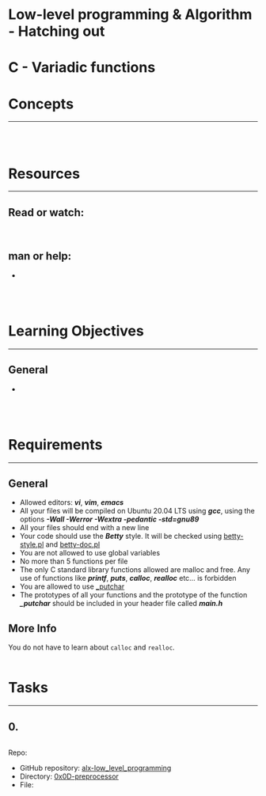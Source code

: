 # Low-level programming & Algorithm - Hatching out
# C - Variadic functions



# Concepts
--------------------------------------------------------------------------
[]()
<br /><br />



# Resources
--------------------------------------------------------------------------
## Read or watch:
[]() <br />

## man or help:
- 
<br /><br />



# Learning Objectives
--------------------------------------------------------------------------
## General
* 
<br /><br />



# Requirements
--------------------------------------------------------------------------
## General
* Allowed editors: ***vi***, ***vim***, ***emacs***
* All your files will be compiled on Ubuntu 20.04 LTS using ***gcc***, using the options ***-Wall -Werror -Wextra -pedantic -std=gnu89***
* All your files should end with a new line
* Your code should use the ***Betty*** style. It will be checked using [betty-style.pl](https://github.com/holbertonschool/Betty/blob/master/betty-style.pl) and [betty-doc.pl](https://github.com/holbertonschool/Betty/blob/master/betty-doc.pl)
* You are not allowed to use global variables
* No more than 5 functions per file
* The only C standard library functions allowed are malloc and free. Any use of functions like ***printf***, ***puts***, ***calloc***, ***realloc*** etc… is forbidden
* You are allowed to use [_putchar](https://github.com/pie972/alx-low_level_programming/blob/master/0x04-more_functions_nested_loops/_putchar.c)
* The prototypes of all your functions and the prototype of the function ***_putchar*** should be included in your header file called ***main.h***

## More Info
You do not have to learn about ```calloc``` and ```realloc```.
<br /><br />



# Tasks
--------------------------------------------------------------------------
## 0. 

```bash
```
Repo:
- GitHub repository: [alx-low_level_programming](https://github.com/pie972/alx-low_level_programming)
- Directory: [0x0D-preprocessor](https://github.com/pie972/alx-low_level_programming/edit/master/0x0D-preprocessor)
- File: [](https://github.com/pie972/alx-low_level_programming/edit/master/0x0D-preprocessor/)<br />



## 
